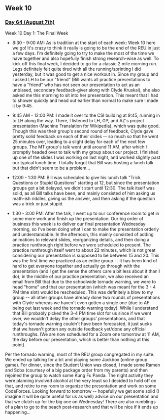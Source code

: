 ## Week 10

### <u>Day 64 (August 7th) </u>

Week 10 Day 1: The Final Week

- 8:30 - 9:00 AM: As is tradition at the start of each week: Week 10 here we go! It's crazy to think it really is going to be the end of the REU in just a few days. I'm definitely going to try to make the most of the time we have together and also hopefully finish strong research-wise as well. To kick off this final week, I decided to go for a classic 2 mile morning run. Legs definitely felt quite tired with all the running/sprinting I did yesterday, but it was good to get a nice workout in. Since my group and I asked LH to be our "friend" (Bill wants all practice presentations to have a "friend" who has not seen our presentation to act as an unbiased, secondary feedback-giver along with Clyde Kruskal), she also asked me this morning to sit into her presentation. This meant that I had to shower quickly and head out earlier than normal to make sure I made it by 9:45.

- 9:45 AM - 12:00 PM: I made it over to the CSI building at 9:45, running in to LH along the way. There, I listened to LH, GP, and AZ's project presentation (Machine Translation for Wikipedia), which was quite good. Though this was their group's second round of feedback, Clyde gave pretty solid feedback on each of their slides -- so much so that he went 25 minutes over, leading to a slight delay for each of the next few groups. The MT group's talk went until around 11 AM, after which I promptly headed over to talk with my group about our project. I finished up one of the slides I was working on last night, and worked slightly past our typical lunch time. I totally forgot that Bill was hosting a lunch talk but that didn't seem to be a problem...

- 12:00 - 1:30 PM: Bill was scheduled to give his lunch talk "Trick Questions or Stupid Questions" starting at 12, but since the presentation groups got a bit delayed, we didn't start until 12:30. The talk itself was solid, as all Bill talks have been, and mainly consisted of him asking us math-ish riddles, giving us the answer, and then asking if the question was a trick or just stupid.

- 1:30 - 3:00 PM: After the talk, I went up to our conference room to get in some more work and finish up the presentation. Our big order of business this week is to deliver our final presentation Wednesday morning, so I've been doing what I can to make the presentation orderly and understandable. In the afternoon, this mainly consisted of adding animations to relevant slides, reorganizing details, and then doing a practice runthrough right before we were scheduled to present. The practice runthrough itself went to about 22 minutes, which is not great considering our presentation is supposed to be between 15 and 20. This was the first time we practiced as an entire group -- it has been kind of hard to get everyone together and actually go through with the presentation (and I get the sense the others care a bit less about it than I do); in the middle of our practice presentation, we also received an email from Bill that due to the schoolwide tornado warning, we were to head "home" and that our presentation (which was meant for the 3 - 4 PM time slot) would be rescheduled. This was definitely a blow to my group -- all other groups have already done two rounds of presentations with Clyde whereas we haven't even gotten a single one (due to AF being out last week and the tornado warning today). While I understand that Bill probably picked the 3-4 PM time slot for us since if we went over, we wouldn't delay the other groups' presentations, and that today's tornado warning couldn't have been forecasted, it just sucks that we haven't gotten any outside feedback yet/done any official runthroughs. (We are now scheduled for a Zoom one tomorrow at 11 AM, the day before our presentation, which is better than nothing at this point).

Per the tornado warning, most of the REU group congregated in my suite. We ended up talking for a bit and playing some Jackbox (online group game). For dinner, since the Student Union was closed, I made some Ramen and Soba (courtesy of a big package order from my parents) and then rejoined the group to watch some Kung Fu Panda. The night activity they were planning involved alcohol at the very least so I decided to hold off on that, and retire to my room to organize the presentation and work on some CodeForces. Looking forward to tomorrow -- hopefully we get some solid (I imagine it will be quite useful for us as well) advice on our presentation and that we clutch up for the big one on Wednesday! There are also rumblings of a plan to go to the beach post-research and that will be nice if it ends up happening...